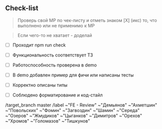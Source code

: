 ## Check-list

> Проверь свой МР по чек-листу и отметь знаком [X] (икс) то, что выполнено или не применимо к МР

> Если чего-то не хватает - доделай

- [ ] Проходит npm run check
- [ ] Функциональность соответствует ТЗ
- [ ] Работоспособность проверена в demo
- [ ] В demo добавлен пример для фичи или написаны тесты
- [ ] Корректно описаны типы
- [ ] Соблюдено форматирование и код-стайл


/target_branch master
/label ~"FE - Review" ~"Демьянов" ~"Ахметшин" ~"Повольских" ~"Фомин" ~"Загвоздин" ~"Шамин" ~"Середа" ~"Озеров" ~"Жмудиков" ~"Цыганков" ~"Димитров" ~"Орехов" ~"Хромов" ~"Голомазов" ~"Тишкунов"
